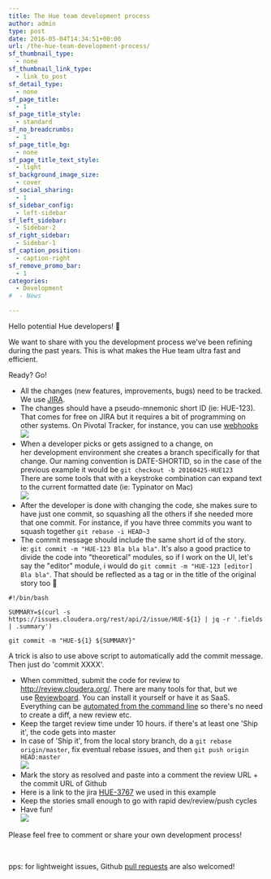 ```yaml
---
title: The Hue team development process
author: admin
type: post
date: 2016-05-04T14:34:51+00:00
url: /the-hue-team-development-process/
sf_thumbnail_type:
  - none
sf_thumbnail_link_type:
  - link_to_post
sf_detail_type:
  - none
sf_page_title:
  - 1
sf_page_title_style:
  - standard
sf_no_breadcrumbs:
  - 1
sf_page_title_bg:
  - none
sf_page_title_text_style:
  - light
sf_background_image_size:
  - cover
sf_social_sharing:
  - 1
sf_sidebar_config:
  - left-sidebar
sf_left_sidebar:
  - Sidebar-2
sf_right_sidebar:
  - Sidebar-1
sf_caption_position:
  - caption-right
sf_remove_promo_bar:
  - 1
categories:
  - Development
#  - News

---
```

Hello potential Hue developers! 🙂

We want to share with you the development process we've been refining during the past years. This is what makes the Hue team ultra fast and efficient.

Ready? Go!

<ul class="airy">
  <li>
    All the changes (new features, improvements, bugs) need to be tracked. We use <a href="http://issues.cloudera.org">JIRA</a>.
  </li>
  <li>
    The changes should have a pseudo-mnemonic short ID (ie: HUE-123). That comes for free on JIRA but it requires a bit of programming on other systems. On Pivotal Tracker, for instance, you can use <a href="https://spin.atomicobject.com/2014/03/29/pivotal-tracker-ids">webhooks</a><br /> <a href="https://cdn.gethue.com/uploads/2016/05/Screenshot-2016-05-04-13.19.36.jpg"><img src="https://cdn.gethue.com/uploads/2016/05/Screenshot-2016-05-04-13.19.36-1024x686.jpg"  /></a>
  </li>
  <li>
    When a developer picks or gets assigned to a change, on her development environment she creates a branch specifically for that change. Our naming convention is DATE-SHORTID, so in the case of the previous example it would be <code>git checkout -b 20160425-HUE123</code><br /> There are some tools that with a keystroke combination can expand text to the current formatted date (ie: Typinator on Mac)<br /> <a href="https://cdn.gethue.com/uploads/2016/05/Screenshot-2016-05-04-13.22.14.jpg"><img src="https://cdn.gethue.com/uploads/2016/05/Screenshot-2016-05-04-13.22.14-1024x313.jpg"  /></a>
  </li>
  <li>
    After the developer is done with changing the code, she makes sure to have just one commit, so squashing all the others if she needed more that one commit. For instance, if you have three commits you want to squash together <code>git rebase -i HEAD~3</code>
  </li>
  <li>
    The commit message should include the same short id of the story. ie: <code>git commit -m "HUE-123 Bla bla bla"</code>. It's also a good practice to divide the code into "theoretical" modules, so if I work on the UI, let's say the "editor" module, i would do <code>git commit -m "HUE-123 [editor] Bla bla"</code>. That should be reflected as a tag or in the title of the original story too 🙂
  </li>
</ul>

<pre><code class="bash">#!/bin/bash

SUMMARY=$(curl -s https://issues.cloudera.org/rest/api/2/issue/HUE-${1} | jq -r '.fields | .summary')

git commit -m "HUE-${1} ${SUMMARY}"</code></pre>

</span>

A trick is also to use above script to automatically add the commit message. Then just do 'commit XXXX'.

<ul class="airy">
  <li>
    When committed, submit the code for review to <a href="http://review.cloudera.org/">http://review.cloudera.org/</a>. There are many tools for that, but we use <a href="https://www.reviewboard.org/" target="_blank" rel="noopener noreferrer">Reviewboard</a>. You can install it yourself or have it as SaaS. Everything can be <a href="https://gethue.com/rbtools-example-how-do-easily-do-code-reviews-with-review-board/" target="_blank" rel="noopener noreferrer">automated from the command line</a> so there's no need to create a diff, a new review etc.
  </li>
  <li>
    Keep the target review time under 10 hours. if there's at least one 'Ship it', the code gets into master
  </li>
  <li>
    In case of 'Ship it', from the local story branch, do a <code>git rebase origin/master</code>, fix eventual rebase issues, and then <code>git push origin HEAD:master</code><br /> <a href="https://cdn.gethue.com/uploads/2016/05/Screenshot-2016-05-04-13.24.34.jpg"><img src="https://cdn.gethue.com/uploads/2016/05/Screenshot-2016-05-04-13.24.34-1024x416.jpg"  /></a>
  </li>
  <li>
    Mark the story as resolved and paste into a comment the review URL + the commit URL of Github
  </li>
  <li>
    Here is a link to the jira <a href="https://issues.cloudera.org/browse/HUE-3767">HUE-3767</a> we used in this example
  </li>
  <li>
    Keep the stories small enough to go with rapid dev/review/push cycles
  </li>
  <li>
    Have fun!<br /> <a href="https://cdn.gethue.com/uploads/2015/11/2015-10-13-17.31.41.jpg"><img src="https://cdn.gethue.com/uploads/2015/11/2015-10-13-17.31.41-1024x768.jpg"  /></a>
  </li>
</ul>

Please feel free to comment or share your own development process!

&nbsp;

pps: for lightweight issues, Github [pull requests][1] are also welcomed!

 [1]: https://github.com/cloudera/hue/pulls
